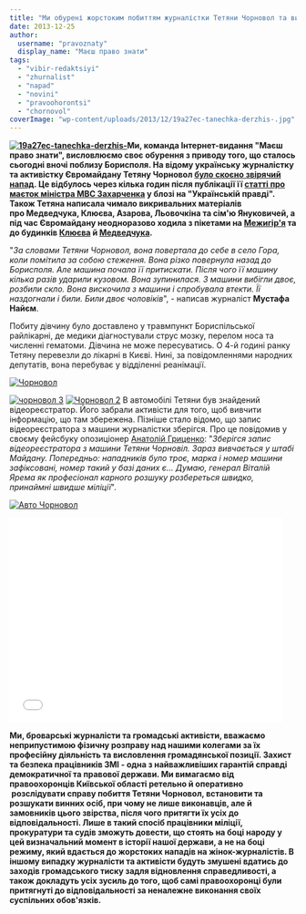 ```yaml
---
title: "Ми обурені жорстоким побиттям журналістки Тетяни Чорновол та вимагаємо справедливості!"
date: 2013-12-25
author: 
  username: "pravoznaty"
  display_name: "Маєш право знати"
tags: 
  - "vibir-redaktsiyi"
  - "zhurnalist"
  - "napad"
  - "novini"
  - "pravoohorontsi"
  - "chornovol"
coverImage: "wp-content/uploads/2013/12/19a27ec-tanechka-derzhis-.jpg"
---
```


**[![19a27ec-tanechka-derzhis-](https://mpz.brovary.org/wp-content/uploads/2013/12/19a27ec-tanechka-derzhis-.jpg)](https://mpz.brovary.org/wp-content/uploads/2013/12/19a27ec-tanechka-derzhis-.jpg)Ми, команда Інтернет-видання "Маєш право знати", висловлюємо своє обурення з приводу того, що сталось сьогодні вночі поблизу Борисполя. На відому українську журналістку та активістку Євромайдану Тетяну Чорновол [було скоєно звірячий напад](http://www.pravda.com.ua/news/2013/12/25/7008295/). Це відбулось через кілька годин після публікації її [статті про маєток міністра МВС Захарченка](http://blogs.pravda.com.ua/authors/chornovol/52b9e29e4286c/) у блозі на "Українській правді". Також Тетяна написала чимало викривальних матеріалів про Медведчука, Клюєва, Азарова, Льовочкіна та сім'ю Януковичей, а під час Євромайдану неодноразово ходила з пікетами на [Межигір'я](http://blogs.pravda.com.ua/authors/chornovol/52a19ae496aef/) та до будинків [Клюєва](http://blogs.pravda.com.ua/authors/chornovol/52aee9ed2fba4/) й [Медведчука](http://blogs.pravda.com.ua/authors/chornovol/52b5fdc763bb2/).**

"_За словами Тетяни Чорновол, вона повертала до себе в село Гора, коли помітила за собою стеження. Вона різко повернула назад до Борисполя. Але машина почала її притискати. Після чого її машину кілька разів ударили кузовом. Вона зупинилася. З машини вибігли двоє, розбили скло. Вона вискочила з машини і спробувала втекти. Її наздогнали і били. Били двоє чоловіків_", - написав журналіст **Мустафа Найєм**.

Побиту дівчину було доставлено у травмпункт Бориспільської райлікарні, де медики діагностували струс мозку, перелом носа та численні гематоми. Дівчина не може пересуватись. О 4-й годині ранку Тетяну перевезли до лікарні в Києві. Нині, за повідомленнями народних депутатів, вона перебуває у відділенні реанімації.

[![Чорновол](https://mpz.brovary.org/wp-content/uploads/2013/12/CHornovol.jpg)](https://mpz.brovary.org/wp-content/uploads/2013/12/CHornovol.jpg)

[![чорновол 3](https://mpz.brovary.org/wp-content/uploads/2013/12/chornovol-3.jpg)](https://mpz.brovary.org/wp-content/uploads/2013/12/chornovol-3.jpg) [![Чорновол 2](https://mpz.brovary.org/wp-content/uploads/2013/12/CHornovol-2.jpg)](https://mpz.brovary.org/wp-content/uploads/2013/12/CHornovol-2.jpg) В автомобілі Тетяни був знайдений відеореєстратор. Його забрали активісти для того, щоб вивчити інформацію, що там збережена. Пізніше стало відомо, що запис відеореєстратора з машини журналістки зберігся. Про це повідомив у своєму фейсбуку опозиціонер [Анатолій Гриценко](https://www.facebook.com/profile.php?id=100003313481489): "_Зберігся запис відеореєстратора з машини Тетяни Чорновіл. Зараз вивчається у штабі Майдану. Попередньо: нападників було троє, марка і номер машини зафіксовані, номер такий у базі даних є... Думаю, генерал Віталій Ярема як професіонал карного розшуку розбереться швидко, принаймні швидше міліції_".

[![Авто Чорновол](https://mpz.brovary.org/wp-content/uploads/2013/12/Avto-CHornovol.jpg)](https://mpz.brovary.org/wp-content/uploads/2013/12/Avto-CHornovol.jpg)

<iframe src="//www.youtube.com/embed/p1R_V8uPL6U" height="360" width="480" allowfullscreen frameborder="0"></iframe>

**Ми, броварські журналісти та громадські активісти, вважаємо неприпустимою фізичну розправу над нашими колегами за їх професійну діяльність та висловлення громадянської позиції. Захист та безпека працівників ЗМІ - одна з найважливіших гарантій справді демократичної та правової держави. Ми вимагаємо від правоохоронців Київської області ретельно й оперативно  розслідувати справу побиття Тетяни Чорновол, встановити та розшукати винних осіб, при чому не лише виконавців, але й замовників цього звірства, після чого притягти їх усіх до відповідальності. Лише в такий спосіб працівники міліції, прокуратури та судів зможуть довести, що стоять на боці народу у цей визначальний момент в історії нашої держави, а не на боці режиму, який вдається до жорстоких нападів на жінок-журналістів. В іншому випадку журналісти та активісти будуть змушені вдатись до заходів громадського тиску задля відновлення справедливості, а також докладуть усіх зусиль до того, щоб самі правоохоронці були притягнуті до відповідальності за неналежне виконання своїх суспільних обов'язків.**
